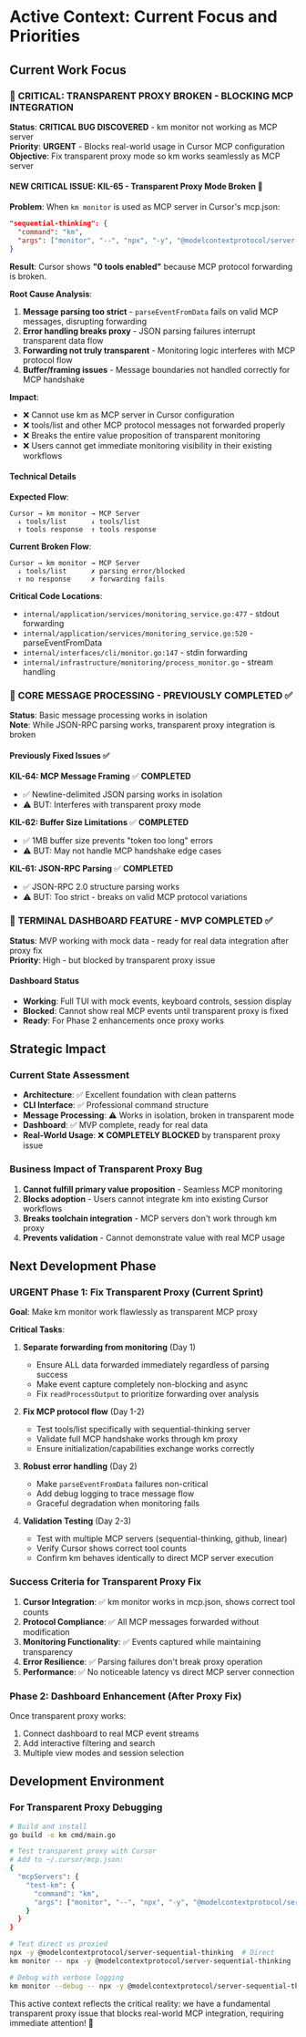 # Active Context: Current Focus and Priorities

## Current Work Focus

### 🚨 **CRITICAL: TRANSPARENT PROXY BROKEN - BLOCKING MCP INTEGRATION**

**Status**: **CRITICAL BUG DISCOVERED** - km monitor not working as MCP server  
**Priority**: **URGENT** - Blocks real-world usage in Cursor MCP configuration  
**Objective**: Fix transparent proxy mode so km works seamlessly as MCP server

#### **NEW CRITICAL ISSUE: KIL-65 - Transparent Proxy Mode Broken** 🚨

**Problem**: When `km monitor` is used as MCP server in Cursor's mcp.json:

```json
"sequential-thinking": {
  "command": "km",
  "args": ["monitor", "--", "npx", "-y", "@modelcontextprotocol/server-sequential-thinking"]
}
```

**Result**: Cursor shows **"0 tools enabled"** because MCP protocol forwarding is broken.

**Root Cause Analysis**:

1. **Message parsing too strict** - `parseEventFromData` fails on valid MCP messages, disrupting forwarding
2. **Error handling breaks proxy** - JSON parsing failures interrupt transparent data flow
3. **Forwarding not truly transparent** - Monitoring logic interferes with MCP protocol flow
4. **Buffer/framing issues** - Message boundaries not handled correctly for MCP handshake

**Impact**:

- ❌ Cannot use km as MCP server in Cursor configuration
- ❌ tools/list and other MCP protocol messages not forwarded properly
- ❌ Breaks the entire value proposition of transparent monitoring
- ❌ Users cannot get immediate monitoring visibility in their existing workflows

#### **Technical Details**

**Expected Flow**:

```
Cursor → km monitor → MCP Server
  ↓ tools/list      ↓ tools/list
  ↑ tools response  ↑ tools response
```

**Current Broken Flow**:

```
Cursor → km monitor → MCP Server
  ↓ tools/list      ✗ parsing error/blocked
  ↑ no response     ✗ forwarding fails
```

**Critical Code Locations**:

- `internal/application/services/monitoring_service.go:477` - stdout forwarding
- `internal/application/services/monitoring_service.go:520` - parseEventFromData
- `internal/interfaces/cli/monitor.go:147` - stdin forwarding
- `internal/infrastructure/monitoring/process_monitor.go` - stream handling

### 🎉 **CORE MESSAGE PROCESSING - PREVIOUSLY COMPLETED ✅**

**Status**: Basic message processing works in isolation  
**Note**: While JSON-RPC parsing works, transparent proxy integration is broken

#### Previously Fixed Issues ✅

**KIL-64: MCP Message Framing** ✅ **COMPLETED**

- ✅ Newline-delimited JSON parsing works in isolation
- ⚠️ BUT: Interferes with transparent proxy mode

**KIL-62: Buffer Size Limitations** ✅ **COMPLETED**

- ✅ 1MB buffer size prevents "token too long" errors
- ⚠️ BUT: May not handle MCP handshake edge cases

**KIL-61: JSON-RPC Parsing** ✅ **COMPLETED**

- ✅ JSON-RPC 2.0 structure parsing works
- ⚠️ BUT: Too strict - breaks on valid MCP protocol variations

### 🚀 **TERMINAL DASHBOARD FEATURE - MVP COMPLETED ✅**

**Status**: MVP working with mock data - ready for real data integration after proxy fix  
**Priority**: High - but blocked by transparent proxy issue

#### Dashboard Status

- **Working**: Full TUI with mock events, keyboard controls, session display
- **Blocked**: Cannot show real MCP events until transparent proxy is fixed
- **Ready**: For Phase 2 enhancements once proxy works

## Strategic Impact

### **Current State Assessment**

- **Architecture**: ✅ Excellent foundation with clean patterns
- **CLI Interface**: ✅ Professional command structure
- **Message Processing**: ⚠️ Works in isolation, broken in transparent mode
- **Dashboard**: ✅ MVP complete, ready for real data
- **Real-World Usage**: ❌ **COMPLETELY BLOCKED** by transparent proxy issue

### **Business Impact of Transparent Proxy Bug**

1. **Cannot fulfill primary value proposition** - Seamless MCP monitoring
2. **Blocks adoption** - Users cannot integrate km into existing Cursor workflows
3. **Breaks toolchain integration** - MCP servers don't work through km proxy
4. **Prevents validation** - Cannot demonstrate value with real MCP usage

## Next Development Phase

### **URGENT Phase 1: Fix Transparent Proxy (Current Sprint)**

**Goal**: Make km monitor work flawlessly as transparent MCP proxy

**Critical Tasks**:

1. **Separate forwarding from monitoring** (Day 1)

   - Ensure ALL data forwarded immediately regardless of parsing success
   - Make event capture completely non-blocking and async
   - Fix `readProcessOutput` to prioritize forwarding over analysis

2. **Fix MCP protocol flow** (Day 1-2)

   - Test tools/list specifically with sequential-thinking server
   - Validate full MCP handshake works through km proxy
   - Ensure initialization/capabilities exchange works correctly

3. **Robust error handling** (Day 2)

   - Make `parseEventFromData` failures non-critical
   - Add debug logging to trace message flow
   - Graceful degradation when monitoring fails

4. **Validation Testing** (Day 2-3)
   - Test with multiple MCP servers (sequential-thinking, github, linear)
   - Verify Cursor shows correct tool counts
   - Confirm km behaves identically to direct MCP server execution

### **Success Criteria for Transparent Proxy Fix**

1. **Cursor Integration**: ✅ km monitor works in mcp.json, shows correct tool counts
2. **Protocol Compliance**: ✅ All MCP messages forwarded without modification
3. **Monitoring Functionality**: ✅ Events captured while maintaining transparency
4. **Error Resilience**: ✅ Parsing failures don't break proxy operation
5. **Performance**: ✅ No noticeable latency vs direct MCP server connection

### **Phase 2: Dashboard Enhancement (After Proxy Fix)**

Once transparent proxy works:

1. Connect dashboard to real MCP event streams
2. Add interactive filtering and search
3. Multiple view modes and session selection

## Development Environment

### **For Transparent Proxy Debugging**

```bash
# Build and install
go build -o km cmd/main.go

# Test transparent proxy with Cursor
# Add to ~/.cursor/mcp.json:
{
  "mcpServers": {
    "test-km": {
      "command": "km",
      "args": ["monitor", "--", "npx", "-y", "@modelcontextprotocol/server-sequential-thinking"]
    }
  }
}

# Test direct vs proxied
npx -y @modelcontextprotocol/server-sequential-thinking  # Direct
km monitor -- npx -y @modelcontextprotocol/server-sequential-thinking  # Proxied

# Debug with verbose logging
km monitor --debug -- npx -y @modelcontextprotocol/server-sequential-thinking
```

This active context reflects the critical reality: we have a fundamental transparent proxy issue that blocks real-world MCP integration, requiring immediate attention! 🚨
